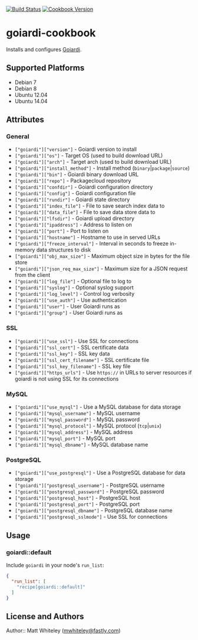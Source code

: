 [![Build Status](http://img.shields.io/travis/whiteley/chef-goiardi.svg)](http://travis-ci.org/whiteley/chef-goiardi)
[![Cookbook Version](https://img.shields.io/cookbook/v/goiardi.svg)](https://supermarket.chef.io/cookbooks/goiardi)

# goiardi-cookbook

Installs and configures [Goiardi](http://goiardi.gl).

## Supported Platforms

* Debian 7
* Debian 8
* Ubuntu 12.04
* Ubuntu 14.04

## Attributes

### General
* `["goiardi"]["version"]` - Goiardi version to install
* `["goiardi"]["os"]` - Target OS (used to build download URL)
* `["goiardi"]["arch"]` - Target arch (used to build download URL)
* `["goiardi"]["install_method"]` - Install method (`binary`|`package`|`source`)
* `["goiardi"]["bin"]` - Goiardi binary download URL
* `["goiardi"]["repo"]` - Packagecloud repository
* `["goiardi"]["confdir"]` - Goiardi configuration directory
* `["goiardi"]["config"]` - Goiardi configuration file
* `["goiardi"]["rundir"]` - Goiardi state directory
* `["goiardi"]["index_file"]` - File to save search index data to
* `["goiardi"]["data_file"]` - File to save data store data to
* `["goiardi"]["lfsdir"]` - Goiardi upload directory
* `["goiardi"]["ipaddress"]` - Address to listen on
* `["goiardi"]["port"]` - Port to listen on
* `["goiardi"]["hostname"]` - Hostname to use in served URLs
* `["goiardi"]["freeze_interval"]` - Interval in seconds to freeze in-memory
data structures to disk
* `["goiardi"]["obj_max_size"]` - Maximum object size in bytes for the file
store
* `["goiardi"]["json_req_max_size"]` - Maximum size for a JSON request from
the client
* `["goiardi"]["log_file"]` - Optional file to log to
* `["goiardi"]["syslog"]` - Optional syslog support
* `["goiardi"]["log_level"]` - Control log verbosity
* `["goiardi"]["use_auth"]` - Use authentication
* `["goiardi"]["user"]` - User Goiardi runs as
* `["goiardi"]["group"]` - User Goiardi runs as

### SSL
* `["goiardi"]["use_ssl"]` - Use SSL for connections
* `["goiardi"]["ssl_cert"]` - SSL certificate data
* `["goiardi"]["ssl_key"]` - SSL key data
* `["goiardi"]["ssl_cert_filename"]` - SSL certificate file
* `["goiardi"]["ssl_key_filename"]` - SSL key file
* `["goiardi"]["https_urls"]` - Use `https://` in URLs to server resources if
goiardi is not using SSL for its connections

### MySQL
* `["goiardi"]["use_mysql"]` - Use a MySQL database for data storage
* `["goiardi"]["mysql_username"]` - MySQL username
* `["goiardi"]["mysql_password"]` - MySQL password
* `["goiardi"]["mysql_protocol"]` - MySQL protocol (`tcp`|`unix`)
* `["goiardi"]["mysql_address"]` - MySQL address
* `["goiardi"]["mysql_port"]` - MySQL port
* `["goiardi"]["mysql_dbname"]` - MySQL database name

### PostgreSQL
* `["goiardi"]["use_postgresql"]` - Use a PostgreSQL database for data storage
* `["goiardi"]["postgresql_username"]` - PostgreSQL username
* `["goiardi"]["postgresql_password"]` - PostgreSQL password
* `["goiardi"]["postgresql_host"]` - PostgreSQL host
* `["goiardi"]["postgresql_port"]` - PostgreSQL port
* `["goiardi"]["postgresql_dbname"]` - PostgreSQL database name
* `["goiardi"]["postgresql_sslmode"]` - Use SSL for connections

## Usage

### goiardi::default

Include `goiardi` in your node's `run_list`:

```json
{
  "run_list": [
    "recipe[goiardi::default]"
  ]
}
```

## License and Authors

Author:: Matt Whiteley (<mwhiteley@fastly.com>)
